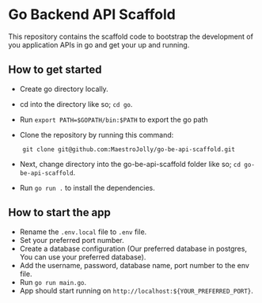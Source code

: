 # Go Backend API Scaffold

This repository contains the scaffold code to bootstrap the development of you application APIs in go and get your up and running.

## How to get started

- Create go directory locally.

- cd into the directory like so; `cd go`.

- Run `export PATH=$GOPATH/bin:$PATH` to export the go path

- Clone the repository by running this command:

```script
    git clone git@github.com:MaestroJolly/go-be-api-scaffold.git
```
- Next, change directory into the go-be-api-scaffold folder like so; `cd go-be-api-scaffold`.

- Run `go run .` to install the dependencies.

## How to start the app

- Rename the `.env.local` file to `.env` file.
- Set your preferred port number.
- Create a database configuration (Our preferred database in postgres, You can use your preferred database).
- Add the username, password, database name, port number to the env file.
- Run `go run main.go`.
- App should start running on `http://localhost:${YOUR_PREFERRED_PORT}`.



